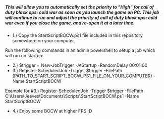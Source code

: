 ##### This will allow you to automatically set the priority to "High" for call of duty black ops: cold war as soon as you launch the game on PC. This job will continue to run and adjust the priority of call of duty black ops: cold war even if you close the game, and re-open it at a later time.

* 1.) Copy the StartScriptBOCW.ps1 file included in this repository somewhere on your computer.

Run the following commands in an admin powershell to setup a job which will run on startup:

* 2.) $trigger = New-JobTrigger -AtStartup -RandomDelay 00:01:00
* 3.) Register-ScheduledJob -Trigger $trigger -FilePath (PATH_TO_START_SCRIPT_BOCW_PS1_FILE_ON_YOUR_COMPUTER) -Name StartScriptBOCW

Example for #3.) Register-ScheduledJob -Trigger $trigger -FilePath C:\Users\Jeeves\Documents\Scripts\StartScriptBOCW.ps1 -Name StartScriptBOCW

* 4.) Enjoy some BOCW at higher FPS ;D
